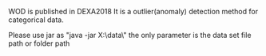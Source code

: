 WOD is published in DEXA2018
It is a outlier(anomaly) detection method for categorical data.

Please use jar as "java -jar X:\\data\\"
the only parameter is the data set file path or folder path
 

